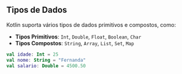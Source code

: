 
## **Tipos de Dados**

Kotlin suporta vários tipos de dados primitivos e compostos, como:

- **Tipos Primitivos**: `Int`, `Double`, `Float`, `Boolean`, `Char`
- **Tipos Compostos**: `String`, `Array`, `List`, `Set`, `Map`

```kotlin
val idade: Int = 25
val nome: String = "Fernanda"
val salario: Double = 4500.50
```